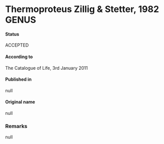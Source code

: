 # Thermoproteus Zillig & Stetter, 1982 GENUS

#### Status
ACCEPTED

#### According to
The Catalogue of Life, 3rd January 2011

#### Published in
null

#### Original name
null

### Remarks
null